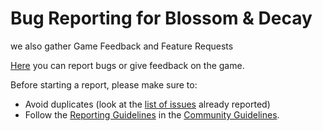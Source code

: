 # Bug Reporting for Blossom &amp; Decay
we also gather Game Feedback and Feature Requests 

[Here](https://github.com/konspiracy-games/blossom-and-decay/issues/new/choose) you can report bugs or give feedback on the game.

Before starting a report, please make sure to:
- Avoid duplicates (look at the [list of issues](https://github.com/konspiracy-games/blossom-and-decay/issues) already reported) 
- Follow the [Reporting Guidelines](https://konspiracy.de/community_gudelines.html#Reporting_Guidelines) in the [Community Guidelines](https://konspiracy.de/community_gudelines.html).
